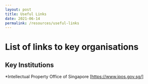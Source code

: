 ```yaml
---
layout: post
title: Useful Links
date: 2021-06-14
permalink: /resources/useful-links
---
```

# List of links to key organisations
## Key Institutions
*Intellectual Property Office of Singapore [https://www.ipos.gov.sg/]

